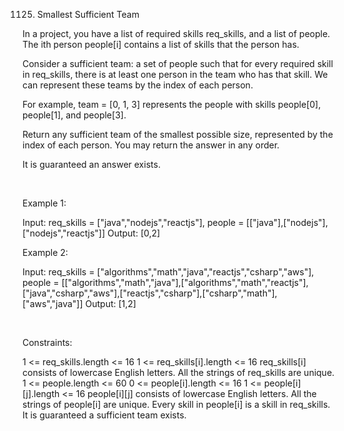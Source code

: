 1125. Smallest Sufficient Team

In a project, you have a list of required skills req_skills, and a list of people. The ith person people[i] contains a list of skills that the person has.

Consider a sufficient team: a set of people such that for every required skill in req_skills, there is at least one person in the team who has that skill. We can represent these teams by the index of each person.

For example, team = [0, 1, 3] represents the people with skills people[0], people[1], and people[3].

Return any sufficient team of the smallest possible size, represented by the index of each person. You may return the answer in any order.

It is guaranteed an answer exists.

 

Example 1:

Input: req_skills = ["java","nodejs","reactjs"], people = [["java"],["nodejs"],["nodejs","reactjs"]]
Output: [0,2]


Example 2:

Input: req_skills = ["algorithms","math","java","reactjs","csharp","aws"], people = [["algorithms","math","java"],["algorithms","math","reactjs"],["java","csharp","aws"],["reactjs","csharp"],["csharp","math"],["aws","java"]]
Output: [1,2]


 

Constraints:

1 <= req_skills.length <= 16
1 <= req_skills[i].length <= 16
req_skills[i] consists of lowercase English letters.
All the strings of req_skills are unique.
1 <= people.length <= 60
0 <= people[i].length <= 16
1 <= people[i][j].length <= 16
people[i][j] consists of lowercase English letters.
All the strings of people[i] are unique.
Every skill in people[i] is a skill in req_skills.
It is guaranteed a sufficient team exists.